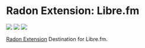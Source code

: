 # Radon Extension: Libre.fm

[![](https://img.shields.io/travis/NeApp/neon-extension-destination-librefm/master.svg)](https://travis-ci.org/NeApp/neon-extension-destination-librefm) [![](https://img.shields.io/coveralls/github/NeApp/neon-extension-destination-librefm/master.svg)](https://coveralls.io/github/NeApp/neon-extension-destination-librefm) ![](https://img.shields.io/github/license/NeApp/neon-extension-destination-librefm.svg)

[Radon Extension](https://github.com/NeApp/neon-extension) Destination for Libre.fm.
